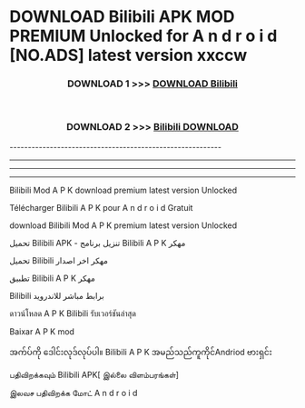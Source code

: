 # DOWNLOAD Bilibili  APK MOD PREMIUM Unlocked for A n d r o i d [NO.ADS] latest version xxccw 



<div align="center">

<h3>DOWNLOAD 1 >>> <a href="https://getmod2.web.app/?judul=Bilibili ">DOWNLOAD Bilibili </a></h3><br>

<h3>DOWNLOAD 2 >>> <a href="https://getmod2.web.app/?judul=Bilibili ">Bilibili  DOWNLOAD </a></h3>

</div>
----------------------------------------------------------

----------------------------------------------------------

----------------------------------------------------------

----------------------------------------------------------

Bilibili  Mod A P K download premium latest version Unlocked

Télécharger Bilibili  A P K pour A n d r o i d Gratuit

download Bilibili  Mod A P K premium latest version Unlocked

تحميل Bilibili  APK - تنزيل برنامج Bilibili  A P K مهكر

تحميل Bilibili  مهكر اخر اصدار

تطبيق Bilibili  A P K مهكر

Bilibili  برابط مباشر للاندرويد

ดาวน์โหลด A P K Bilibili  รับเวอร์ชันล่าสุด

Baixar A P K mod

အက်ပ်ကို ဒေါင်းလုဒ်လုပ်ပါ။ Bilibili  A P K အမည်သည်ကူကိုင်Andriod ဗားရှင်း

பதிவிறக்கவும் Bilibili  APK[ இல்லை விளம்பரங்கள்] 
 
இலவச பதிவிறக்க மோட் A n d r o i d



